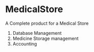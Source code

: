 # MedicalStore
A Complete product for a Medical Store
1. Database Management
2. Medicine Storage management
3. Accounting
